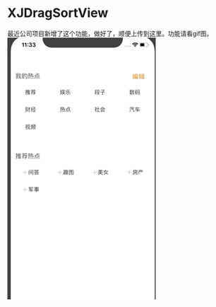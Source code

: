 # XJDragSortView
最近公司项目新增了这个功能，做好了，顺便上传到这里。功能请看gif图。
![image](https://github.com/JohnayXiao/XJDragSortView/blob/master/dragSortView.gif)

